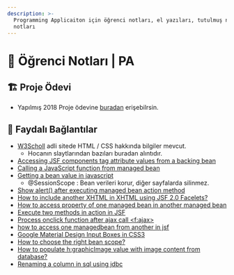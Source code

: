 ```yaml
---
description: >-
  Programming Applicaiton için öğrenci notları, el yazıları, tutulmuş notlar
  notları
---
```


# 📕 Öğrenci Notları \| PA

## 🏗️ Proje Ödevi

- Yapılmış 2018 Proje ödevine [buradan][Diyetisyenim] erişebilrsin.

## 🔗 Faydalı Bağlantılar

- [W3Scholl][W3Scholl] adli sitede HTML / CSS hakkında bilgiler mevcut.
  - Hocanın slaytlarından bazıları buradan alıntıdır.
- [Accessing JSF components tag attribute values from a backing bean](https://stackoverflow.com/questions/11061356/accessing-jsf-components-tag-attribute-values-from-a-backing-bean)
- [Calling a JavaScript function from managed bean](https://stackoverflow.com/questions/5675017/calling-a-javascript-function-from-managed-bean)
- [Getting a bean value in javascript](https://stackoverflow.com/questions/29765111/getting-a-bean-value-in-javascript)
  - @SessionScope : Bean verileri korur, diğer sayfalarda silinmez.
- [Show alert() after executing managed bean action method](https://stackoverflow.com/questions/30309236/show-alert-after-executing-managed-bean-action-method)
- [How to include another XHTML in XHTML using JSF 2.0 Facelets?](https://stackoverflow.com/questions/4792862/how-to-include-another-xhtml-in-xhtml-using-jsf-2-0-facelets?utm_medium=organic&utm_source=google_rich_qa&utm_campaign=google_rich_qa)
- [How to access property of one managed bean in another managed bean](https://stackoverflow.com/questions/7912663/execute-two-methods-in-action-in-jsf?utm_medium=organic&utm_source=google_rich_qa&utm_campaign=google_rich_qa)
- [Execute two methods in action in JSF](https://stackoverflow.com/questions/7912663/execute-two-methods-in-action-in-jsf?utm_medium=organic&utm_source=google_rich_qa&utm_campaign=google_rich_qa)
- [Process onclick function after ajax call <f:ajax>](https://stackoverflow.com/questions/13540298/process-onclick-function-after-ajax-call-fajax)
- [how to access one managedbean from another in jsf](https://stackoverflow.com/questions/27483739/how-to-access-one-managedbean-from-another-in-jsf?utm_medium=organic&utm_source=google_rich_qa&utm_campaign=google_rich_qa)
- [Google Material Design Input Boxes in CSS3](https://scotch.io/tutorials/google-material-design-input-boxes-in-css3)
- [How to choose the right bean scope?](https://stackoverflow.com/questions/7031885/how-to-choose-the-right-bean-scope/7031941#7031941)
- [How to populate h:graphicImage value with image content from database?](https://stackoverflow.com/questions/15074465/how-to-populate-hgraphicimage-value-with-image-content-from-database)
- [Renaming a column in sql using jdbc](https://stackoverflow.com/questions/17950170/renaming-a-column-in-sql-using-jdbc)

[Programming Application - Drive]: https://drive.google.com/open?id=1YwsbaNKSIrYhc3vg0kOkS3vSagZ6kuOE

[W3Scholl]: https://www.w3schools.com/
[Diyetisyenim]: https://github.com/yedhrab/DiyetisyenimJSF
